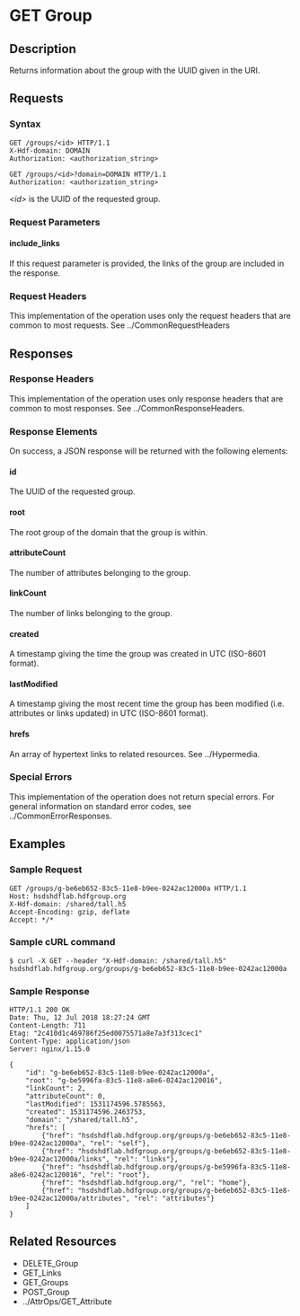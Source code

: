 GET Group
=========

Description
-----------

Returns information about the group with the UUID given in the URI.

Requests
--------

### Syntax

``` sourceCode
GET /groups/<id> HTTP/1.1
X-Hdf-domain: DOMAIN
Authorization: <authorization_string>
```

``` sourceCode
GET /groups/<id>?domain=DOMAIN HTTP/1.1
Authorization: <authorization_string>
```

*&lt;id&gt;* is the UUID of the requested group.

### Request Parameters

#### include\_links

If this request parameter is provided, the links of the group are included in the response.

### Request Headers

This implementation of the operation uses only the request headers that are common to most requests. See ../CommonRequestHeaders

Responses
---------

### Response Headers

This implementation of the operation uses only response headers that are common to most responses. See ../CommonResponseHeaders.

### Response Elements

On success, a JSON response will be returned with the following elements:

#### id

The UUID of the requested group.

#### root

The root group of the domain that the group is within.

#### attributeCount

The number of attributes belonging to the group.

#### linkCount

The number of links belonging to the group.

#### created

A timestamp giving the time the group was created in UTC (ISO-8601 format).

#### lastModified

A timestamp giving the most recent time the group has been modified (i.e. attributes or links updated) in UTC (ISO-8601 format).

#### hrefs

An array of hypertext links to related resources. See ../Hypermedia.

### Special Errors

This implementation of the operation does not return special errors. For general information on standard error codes, see ../CommonErrorResponses.

Examples
--------

### Sample Request

``` sourceCode
GET /groups/g-be6eb652-83c5-11e8-b9ee-0242ac12000a HTTP/1.1
Host: hsdshdflab.hdfgroup.org
X-Hdf-domain: /shared/tall.h5
Accept-Encoding: gzip, deflate
Accept: */*
```

### Sample cURL command

``` sourceCode
$ curl -X GET --header "X-Hdf-domain: /shared/tall.h5" hsdshdflab.hdfgroup.org/groups/g-be6eb652-83c5-11e8-b9ee-0242ac12000a
```

### Sample Response

``` sourceCode
HTTP/1.1 200 OK
Date: Thu, 12 Jul 2018 18:27:24 GMT
Content-Length: 711
Etag: "2c410d1c469786f25ed0075571a8e7a3f313cec1"
Content-Type: application/json
Server: nginx/1.15.0
```

``` sourceCode
{
    "id": "g-be6eb652-83c5-11e8-b9ee-0242ac12000a",
    "root": "g-be5996fa-83c5-11e8-a8e6-0242ac120016",
    "linkCount": 2,
    "attributeCount": 0,
    "lastModified": 1531174596.5785563,
    "created": 1531174596.2463753,
    "domain": "/shared/tall.h5",
    "hrefs": [
        {"href": "hsdshdflab.hdfgroup.org/groups/g-be6eb652-83c5-11e8-b9ee-0242ac12000a", "rel": "self"},
        {"href": "hsdshdflab.hdfgroup.org/groups/g-be6eb652-83c5-11e8-b9ee-0242ac12000a/links", "rel": "links"},
        {"href": "hsdshdflab.hdfgroup.org/groups/g-be5996fa-83c5-11e8-a8e6-0242ac120016", "rel": "root"},
        {"href": "hsdshdflab.hdfgroup.org/", "rel": "home"},
        {"href": "hsdshdflab.hdfgroup.org/groups/g-be6eb652-83c5-11e8-b9ee-0242ac12000a/attributes", "rel": "attributes"}
    ]
}
```

Related Resources
-----------------

-   DELETE\_Group
-   GET\_Links
-   GET\_Groups
-   POST\_Group
-   ../AttrOps/GET\_Attribute


